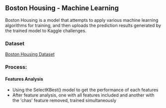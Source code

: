 ## Boston Housing - Machine Learning
Boston Housing is a model that attempts to apply various machine learning algorithms for training, and then uploads the prediction results generated by the trained model to Kaggle challenges.
### Dataset
<a href="https://www.kaggle.com/c/boston-housing">Boston Housing Dataset</a>
### Process:
#### Features Analysis
* Using the SelectKBest() model to get the performance of each features
* After feature analysis, one with all features included and another with the 'chas' feature removed, trained simultaneously
